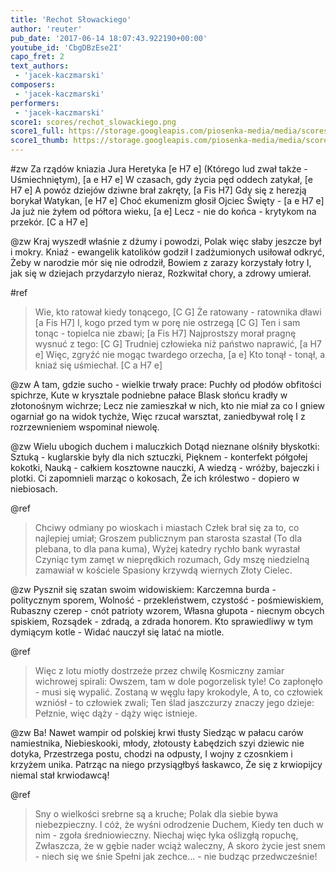 ```yaml
---
title: 'Rechot Słowackiego'
author: 'reuter'
pub_date: '2017-06-14 18:07:43.922190+00:00'
youtube_id: 'CbgDBzEse2I'
capo_fret: 2
text_authors:
 - 'jacek-kaczmarski'
composers:
 - 'jacek-kaczmarski'
performers:
 - 'jacek-kaczmarski'
score1: scores/rechot_slowackiego.png
score1_full: https://storage.googleapis.com/piosenka-media/media/scores/rechot_slowackiego.png
score1_thumb: https://storage.googleapis.com/piosenka-media/media/scores/rechot_slowackiego.png.180x0_q85_upscale.png
---
```


#zw
Za rządów kniazia Jura Heretyka [e H7 e]
(Którego lud zwał także - Uśmiechniętym), [a e H7 e]
W czasach, gdy życia pęd oddech zatykał, [e H7 e]
A powóz dziejów dziwne brał zakręty, [a Fis H7]
Gdy się z herezją borykał Watykan, [e H7 e]
Choć ekumenizm głosił Ojciec Święty - [a e H7 e]
Ja już nie żyłem od półtora wieku, [a e]
Lecz - nie do końca - krytykom na przekór. [C a H7 e]

@zw
Kraj wyszedł właśnie z dżumy i powodzi,
Polak więc słaby jeszcze był i mokry.
Kniaź - ewangelik katolików godził
I zadżumionych usiłował odkryć,
Żeby w narodzie mór się nie odrodził,
Bowiem z zarazy korzystały łotry
I, jak się w dziejach przydarzyło nieraz,
Rozkwitał chory, a zdrowy umierał.

#ref
>Wie, kto ratował kiedy tonącego, [C G]
>Że ratowany - ratownika dławi [a Fis H7]
>I, kogo przed tym w porę nie ostrzegą [C G]
>Ten i sam tonąc - topielca nie zbawi; [a Fis H7]
>Najprostszy morał pragnę wysnuć z tego: [C G]
>Trudniej człowieka niż państwo naprawić, [a H7 e]
>Więc, zgryźć nie mogąc twardego orzecha, [a e]
>Kto tonął - tonął, a kniaź się uśmiechał. [C a H7 e]

@zw
A tam, gdzie sucho - wielkie trwały prace:
Puchły od płodów obfitości spichrze,
Kute w krysztale podniebne pałace
Blask słońcu kradły w złotonośnym wichrze;
Lecz nie zamieszkał w nich, kto nie miał za co
I gniew ogarniał go na widok tychże,
Więc rzucał warsztat, zaniedbywał rolę
I z rozrzewnieniem wspominał niewolę.

@zw
Wielu ubogich duchem i maluczkich
Dotąd nieznane olśniły błyskotki:
Sztuką - kuglarskie były dla nich sztuczki,
Pięknem - konterfekt półgołej kokotki,
Nauką - całkiem kosztowne nauczki,
A wiedzą - wróżby, bajeczki i plotki.
Ci zapomnieli marząc o kokosach,
Że ich królestwo - dopiero w niebiosach.

@ref
>Chciwy odmiany po wioskach i miastach
>Człek brał się za to, co najlepiej umiał;
>Groszem publicznym pan starosta szastał
>(To dla plebana, to dla pana kuma),
>Wyżej katedry rychło bank wyrastał
>Czyniąc tym zamęt w nieprędkich rozumach,
>Gdy mszę niedzielną zamawiał w kościele
>Spasiony krzywdą wiernych Złoty Cielec.

@zw
Pysznił się szatan swoim widowiskiem:
Karczemna burda - politycznym sporem,
Wolność - przekleństwem, czystość - pośmiewiskiem,
Rubaszny czerep - cnót patrioty wzorem,
Własna głupota - niecnym obcych spiskiem,
Rozsądek - zdradą, a zdrada honorem.
Kto sprawiedliwy w tym dymiącym kotle -
Widać nauczył się latać na miotle.

@ref
>Więc z lotu miotły dostrzeże przez chwilę
>Kosmiczny zamiar wichrowej spirali:
>Owszem, tam w dole pogorzelisk tyle!
>Co zapłonęło - musi się wypalić.
>Zostaną w węglu łapy krokodyle,
>A to, co człowiek wzniósł - to człowiek zwali;
>Ten ślad jaszczurzy znaczy jego dzieje:
>Pełznie, więc dąży - dąży więc istnieje.

@zw
Ba! Nawet wampir od polskiej krwi tłusty
Siedząc w pałacu carów namiestnika,
Niebieskooki, młody, złotousty
Łabędzich szyi dziewic nie dotyka,
Przestrzega postu, chodzi na odpusty,
I wojny z czosnkiem i krzyżem unika.
Patrząc na niego przysiągłbyś łaskawco,
Że się z krwiopijcy niemal stał krwiodawcą!

@ref
>Sny o wielkości srebrne są a kruche;
>Polak dla siebie bywa niebezpieczny.
>I cóż, że wyśni odrodzenie Duchem,
>Kiedy ten duch w nim - zgoła średniowieczny.
>Niechaj więc łyka oślizgłą ropuchę,
>Zwłaszcza, że w gębie nader wciąż waleczny,
>A skoro życie jest snem - niech się we śnie
>Spełni jak zechce... - nie budząc przedwcześnie!